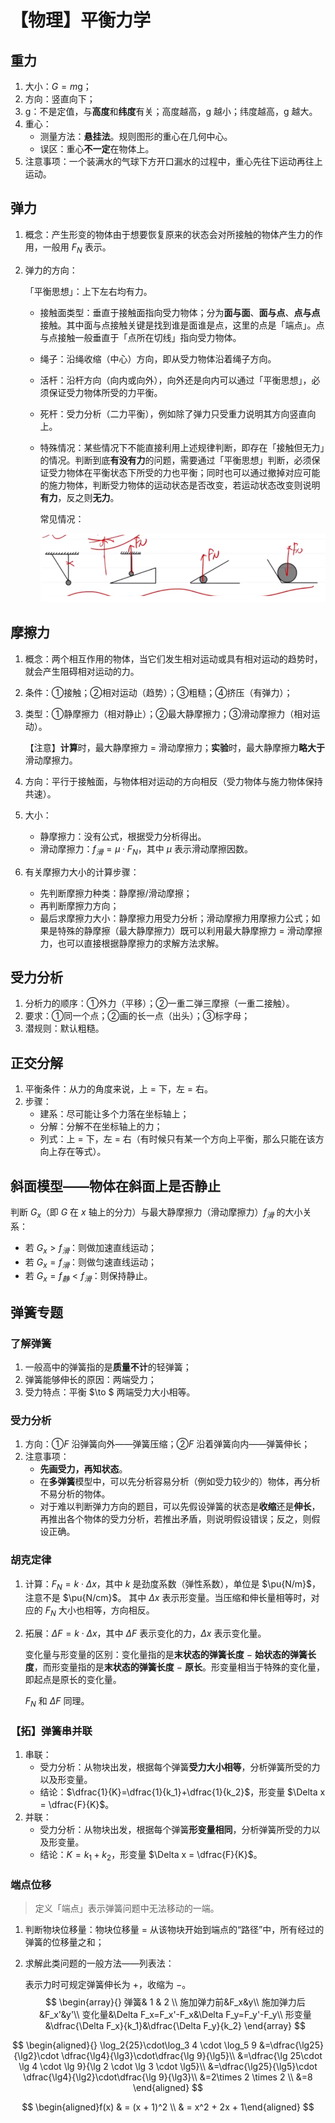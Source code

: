 # 【物理】平衡力学

## 重力

1. 大小：$G=m\mathrm{g}$；
2. 方向：竖直向下；
3. $\mathrm{g}$：不是定值，与**高度**和**纬度**有关；高度越高，$\mathrm{g}$ 越小；纬度越高，$\mathrm{g}$ 越大。
4. 重心：
   - 测量方法：**悬挂法**。规则图形的重心在几何中心。
   - 误区：重心**不一定**在物体上。
5. 注意事项：一个装满水的气球下方开口漏水的过程中，重心先往下运动再往上运动。

## 弹力

1. 概念：产生形变的物体由于想要恢复原来的状态会对所接触的物体产生力的作用，一般用 $F_N$ 表示。

2. 弹力的方向：

   「平衡思想」：上下左右均有力。

   - 接触面类型：垂直于接触面指向受力物体；分为**面与面**、**面与点**、**点与点**接触。其中面与点接触关键是找到谁是面谁是点，这里的点是「端点」。点与点接触一般垂直于「点所在切线」指向受力物体。

   - 绳子：沿绳收缩（中心）方向，即从受力物体沿着绳子方向。

   - 活杆：沿杆方向（向内或向外），向外还是向内可以通过「平衡思想」，必须保证受力物体所受的力平衡。

   - 死杆：受力分析（二力平衡），例如除了弹力只受重力说明其方向竖直向上。

   - 特殊情况：某些情况下不能直接利用上述规律判断，即存在「接触但无力」的情况。判断到底**有没有力**的问题，需要通过「平衡思想」判断，必须保证受力物体在平衡状态下所受的力也平衡；同时也可以通过撤掉对应可能的施力物体，判断受力物体的运动状态是否改变，若运动状态改变则说明**有力**，反之则**无力**。

     常见情况：

     ![image-20231202175249343](./assets/image-20231202175249343.png)

## 摩擦力

1. 概念：两个相互作用的物体，当它们发生相对运动或具有相对运动的趋势时，就会产生阻碍相对运动的力。

2. 条件：①接触；②相对运动（趋势）；③粗糙；④挤压（有弹力）；

3. 类型：①静摩擦力（相对静止）；②最大静摩擦力；③滑动摩擦力（相对运动）。

   【注意】**计算**时，最大静摩擦力 = 滑动摩擦力；**实验**时，最大静摩擦力**略大于**滑动摩擦力。

4. 方向：平行于接触面，与物体相对运动的方向相反（受力物体与施力物体保持共速）。

5. 大小：

   - 静摩擦力：没有公式，根据受力分析得出。
   - 滑动摩擦力：$f_滑=\mu \cdot F_N$，其中 $\mu$ 表示滑动摩擦因数。

6. 有关摩擦力大小的计算步骤：

   - 先判断摩擦力种类：静摩擦/滑动摩擦；
   - 再判断摩擦力方向；
   - 最后求摩擦力大小：静摩擦力用受力分析；滑动摩擦力用摩擦力公式；如果是特殊的静摩擦（最大静摩擦力）既可以利用最大静摩擦力 = 滑动摩擦力，也可以直接根据静摩擦力的求解方法求解。

## 受力分析

1. 分析力的顺序：①外力（平移）；②一重二弹三摩擦（一重二接触）。
2. 要求：①同一个点；②画的长一点（出头）；③标字母；
3. 潜规则：默认粗糙。

## 正交分解

1. 平衡条件：从力的角度来说，上 = 下，左 = 右。
2. 步骤：
   - 建系：尽可能让多个力落在坐标轴上；
   - 分解：分解不在坐标轴上的力；
   - 列式：上 = 下，左 = 右（有时候只有某一个方向上平衡，那么只能在该方向上存在等式）。

## 斜面模型——物体在斜面上是否静止

判断 $G_x$（即 $G$ 在 $x$ 轴上的分力）与最大静摩擦力（滑动摩擦力）$f_滑$ 的大小关系：

- 若 $G_x>f_滑$：则做加速直线运动；
- 若 $G_x = f_滑$：则做匀速直线运动；
- 若 $G_x = f_静 < f_滑$：则保持静止。

## 弹簧专题

### 了解弹簧

1. 一般高中的弹簧指的是**质量不计**的轻弹簧；
2. 弹簧能够伸长的原因：两端受力；
3. 受力特点：平衡 $\to $ 两端受力大小相等。

### 受力分析

1. 方向：①$F$ 沿弹簧向外——弹簧压缩；②$F$ 沿着弹簧向内——弹簧伸长；
2. 注意事项：
   - **先画受力，再知状态**。
   - 在**多弹簧**模型中，可以先分析容易分析（例如受力较少的）物体，再分析不易分析的物体。
   - 对于难以判断弹力方向的题目，可以先假设弹簧的状态是**收缩**还是**伸长**，再推出各个物体的受力分析，若推出矛盾，则说明假设错误；反之，则假设正确。

### 胡克定律

1. 计算：$F_N=k\cdot \Delta x$，其中 $k$ 是劲度系数（弹性系数），单位是 $\pu{N/m}$，注意不是 $\pu{N/cm}$。 其中 $\Delta x$ 表示形变量。当压缩和伸长量相等时，对应的 $F_N$ 大小也相等，方向相反。

2. 拓展：$\Delta F = k \cdot \Delta x$，其中 $\Delta F$ 表示变化的力，$\Delta x$ 表示变化量。

   变化量与形变量的区别：变化量指的是**末状态的弹簧长度** $-$ **始状态的弹簧长度**，而形变量指的是**末状态的弹簧长度** $-$ **原长**。形变量相当于特殊的变化量，即起点是原长的变化量。

   $F_N$ 和 $\Delta F$ 同理。

### 【拓】弹簧串并联

1. 串联：
   - 受力分析：从物块出发，根据每个弹簧**受力大小相等**，分析弹簧所受的力以及形变量。
   - 结论：$\dfrac{1}{K}=\dfrac{1}{k_1}+\dfrac{1}{k_2}$，形变量 $\Delta x = \dfrac{F}{K}$。
2. 并联：
   - 受力分析：从物块出发，根据每个弹簧**形变量相同**，分析弹簧所受的力以及形变量。
   - 结论：$K=k_1+k_2$，形变量 $\Delta x = \dfrac{F}{K}$。

### 端点位移

> 定义「端点」表示弹簧问题中无法移动的一端。

1. 判断物块位移量：物块位移量 = 从该物块开始到端点的“路径”中，所有经过的弹簧的位移量之和；

2. 求解此类问题的一般方法——列表法：

   表示力时可规定弹簧伸长为 $+$，收缩为 $-$。
   $$
   \begin{array}{}
   弹簧& 1 & 2 \\
   施加弹力前&F_x&y\\
   施加弹力后&F_x'&y'\\
   变化量&\Delta F_x=F_x'-F_x&\Delta F_y=F_y'-F_y\\
   形变量&\dfrac{\Delta F_x}{k_1}&\dfrac{\Delta F_y}{k_2}
   \end{array}
   $$





$$
\begin{aligned}{}
\log_2{25}\cdot\log_3 4 \cdot \log_5 9
&=\dfrac{\lg25}{\lg2}\cdot \dfrac{\lg4}{\lg3}\cdot\dfrac{\lg 9}{\lg5}\\
&=\dfrac{\lg 25\cdot \lg 4 \cdot \lg 9}{\lg 2 \cdot \lg 3 \cdot \lg5}\\
&=\dfrac{\lg25}{\lg5}\cdot \dfrac{\lg4}{\lg2}\cdot\dfrac{\lg 9}{\lg3}\\
&=2\times 2 \times 2 \\
&=8
\end{aligned}
$$

$$
\begin{aligned}f(x) & = (x + 1)^2 \\ & = x^2 + 2x + 1\end{aligned}
$$














